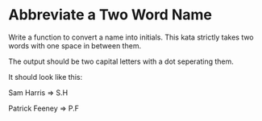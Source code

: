 <h1>Abbreviate a Two Word Name</h1>

<p>Write a function to convert a name into initials. This kata strictly takes two words with one space in between them.
   
   The output should be two capital letters with a dot seperating them.
   
   It should look like this:
   
   Sam Harris => S.H
   
   Patrick Feeney => P.F
</p>


